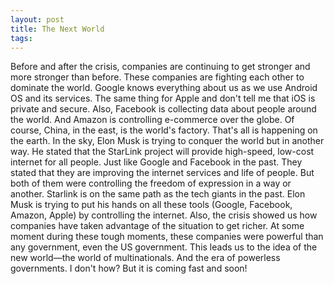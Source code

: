 ```yaml
---
layout: post
title: The Next World
tags:
---
```


Before and after the crisis, companies are continuing to get stronger and more stronger than before. These companies are fighting each other to dominate the world. Google knows everything about us as we use Android OS and its services. The same thing for Apple and don't tell me that iOS is private and secure. Also, Facebook is collecting data about people around the world. And Amazon is controlling e-commerce over the globe. Of course, China, in the east, is the world's factory. That's all is happening on the earth. In the sky, Elon Musk is trying to conquer the world but in another way. He stated that the StarLink project will provide high-speed, low-cost internet for all people. Just like Google and Facebook in the past. They stated that they are improving the internet services and life of people. But both of them were controlling the freedom of expression in a way or another. Starlink is on the same path as the tech giants in the past. Elon Musk is trying to put his hands on all these tools (Google, Facebook, Amazon, Apple) by controlling the internet. Also, the crisis showed us how companies have taken advantage of the situation to get richer. At some moment during these tough moments, these companies were powerful than any government, even the US government. This leads us to the idea of the new world—the world of multinationals. And the era of powerless governments. I don't how? But it is coming fast and soon!
